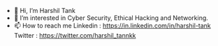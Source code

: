 - 👋 Hi, I’m Harshil Tank
- 👀 I’m interested in  Cyber Security, Ethical Hacking and Networking.
- 📫 How to reach me  Linkedin : https://in.linkedin.com/in/harshil-tank   Twitter : https://twitter.com/harshil_tannkk

<!---
meharshiltank/meharshiltank is a ✨ special ✨ repository because its `README.md` (this file) appears on your GitHub profile.
You can click the Preview link to take a look at your changes.
--->
